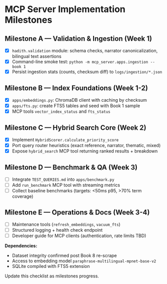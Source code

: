 # MCP Server Implementation Milestones

## Milestone A — Validation & Ingestion (Week 1)
- [x] `hadith.validation` module: schema checks, narrator canonicalization, bilingual text assertions
- [x] Command-line smoke test: `python -m mcp_server.apps.ingestion --book 1`
- [x] Persist ingestion stats (counts, checksum diff) to `logs/ingestion/*.json`

## Milestone B — Index Foundations (Week 1-2)
- [x] `apps/embeddings.py`: ChromaDB client with caching by checksum
- [x] `apps/fts.py`: create FTS5 tables and seed with Book 1 sample
- [x] MCP tools `vector_index_status` and `fts_status`

## Milestone C — Hybrid Search Core (Week 2)
- [x] Implement `HybridScorer.calculate_priority_score`
- [x] Port query router heuristics (exact reference, narrator, thematic, mixed)
- [x] Expose `hybrid_search` MCP tool returning ranked results + breakdown

## Milestone D — Benchmark & QA (Week 3)
- [ ] Integrate `TEST_QUERIES.md` into `apps/benchmark.py`
- [ ] Add `run_benchmark` MCP tool with streaming metrics
- [ ] Collect baseline benchmarks (targets: <50ms p95, >70% term coverage)

## Milestone E — Operations & Docs (Week 3-4)
- [ ] Maintenance tools (`refresh_embeddings`, `vacuum_fts`)
- [ ] Structured logging + health check endpoint
- [ ] Developer guide for MCP clients (authentication, rate limits TBD)

**Dependencies:**
- Dataset integrity confirmed post Book 8 re-scrape
- Access to embedding model `paraphrase-multilingual-mpnet-base-v2`
- SQLite compiled with FTS5 extension

Update this checklist as milestones progress.
